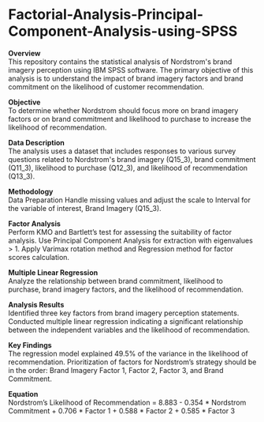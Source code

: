 # Factorial-Analysis-Principal-Component-Analysis-using-SPSS

**Overview**<br>
This repository contains the statistical analysis of Nordstrom's brand imagery perception using IBM SPSS software. The primary objective of this analysis is to understand the impact of brand imagery factors and brand commitment on the likelihood of customer recommendation.

**Objective**<br>
To determine whether Nordstrom should focus more on brand imagery factors or on brand commitment and likelihood to purchase to increase the likelihood of recommendation.

**Data Description**<br>
The analysis uses a dataset that includes responses to various survey questions related to Nordstrom's brand imagery (Q15_3), brand commitment (Q11_3), likelihood to purchase (Q12_3), and likelihood of recommendation (Q13_3).

**Methodology**<br>
Data Preparation
Handle missing values and adjust the scale to Interval for the variable of interest, Brand Imagery (Q15_3).

**Factor Analysis**<br>
Perform KMO and Bartlett’s test for assessing the suitability of factor analysis.
Use Principal Component Analysis for extraction with eigenvalues > 1.
Apply Varimax rotation method and Regression method for factor scores calculation.

**Multiple Linear Regression**<br>
Analyze the relationship between brand commitment, likelihood to purchase, brand imagery factors, and the likelihood of recommendation.

**Analysis Results**<br>
Identified three key factors from brand imagery perception statements.
Conducted multiple linear regression indicating a significant relationship between the independent variables and the likelihood of recommendation.

**Key Findings**<br>
The regression model explained 49.5% of the variance in the likelihood of recommendation.
Prioritization of factors for Nordstrom’s strategy should be in the order: Brand Imagery Factor 1, Factor 2, Factor 3, and Brand Commitment.

**Equation**<br>
Nordstrom’s Likelihood of Recommendation = 8.883 - 0.354 * Nordstrom Commitment + 0.706 * Factor 1 + 0.588 * Factor 2 + 0.585 * Factor 3
